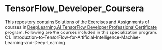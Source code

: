 # TensorFlow_Developer_Coursera

This repository contains Solutions of the Exercises and Assignments of courses in [DeepLearning.AI TensorFlow Developer Professional Certificate](https://www.coursera.org/professional-certificates/tensorflow-in-practice) program.
Following are the courses included in this specialization program.
C1. Introduction-to-TensorFlow-for-Artificial-Intelligence-Machine-Learning-and-Deep-Learning
